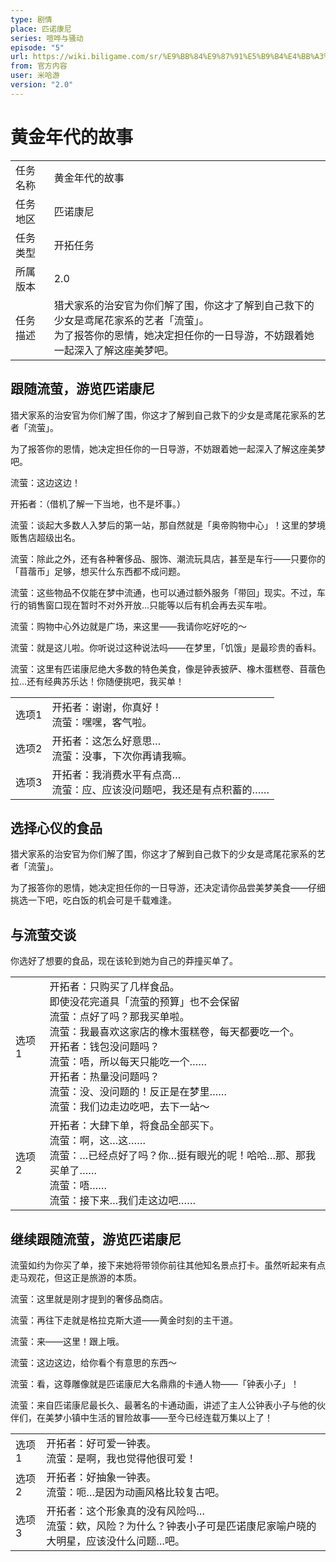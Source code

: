```yaml
---
type: 剧情
place: 匹诺康尼
series: 喧哗与骚动
episode: "5"
url: https://wiki.biligame.com/sr/%E9%BB%84%E9%87%91%E5%B9%B4%E4%BB%A3%E7%9A%84%E6%95%85%E4%BA%8B
from: 官方内容
user: 米哈游
version: "2.0"
---
```


# 黄金年代的故事

|  |  |
| ---- | ---- |
| 任务名称 | 黄金年代的故事 |
| 任务地区 | 匹诺康尼 |
| 任务类型 | 开拓任务 |
| 所属版本 | 2.0 |
| 任务描述 | 猎犬家系的治安官为你们解了围，你这才了解到自己救下的少女是鸢尾花家系的艺者「流萤」。  <br>为了报答你的恩情，她决定担任你的一日导游，不妨跟着她一起深入了解这座美梦吧。 |

## 跟随流萤，游览匹诺康尼

猎犬家系的治安官为你们解了围，你这才了解到自己救下的少女是鸢尾花家系的艺者「流萤」。

为了报答你的恩情，她决定担任你的一日导游，不妨跟着她一起深入了解这座美梦吧。

流萤：这边这边！

开拓者：（借机了解一下当地，也不是坏事。）

流萤：谈起大多数人入梦后的第一站，那自然就是「奥帝购物中心」！这里的梦境贩售店超级出名。

流萤：除此之外，还有各种奢侈品、服饰、潮流玩具店，甚至是车行——只要你的「苜蓿币」足够，想买什么东西都不成问题。

流萤：这些物品不仅能在梦中流通，也可以通过额外服务「带回」现实。不过，车行的销售窗口现在暂时不对外开放…只能等以后有机会再去买车啦。

流萤：购物中心外边就是广场，来这里——我请你吃好吃的～

流萤：就是这儿啦。你听说过这种说法吗——在梦里，「饥饿」是最珍贵的香料。

流萤：这里有匹诺康尼绝大多数的特色美食，像是钟表披萨、橡木蛋糕卷、苜蓿色拉…还有经典苏乐达！你随便挑吧，我买单！

|       |                                                              |
| ----- | ------------------------------------------------------------ |
| 选项1 | 开拓者：谢谢，你真好！<br />流萤：嘿嘿，客气啦。             |
| 选项2 | 开拓者：这怎么好意思…<br />流萤：没事，下次你再请我嘛。      |
| 选项3 | 开拓者：我消费水平有点高…<br />流萤：应、应该没问题吧，我还是有点积蓄的…… |

## 选择心仪的食品

猎犬家系的治安官为你们解了围，你这才了解到自己救下的少女是鸢尾花家系的艺者「流萤」。

为了报答你的恩情，她决定担任你的一日导游，还决定请你品尝美梦美食——仔细挑选一下吧，吃白饭的机会可是千载难逢。

## 与流萤交谈

你选好了想要的食品，现在该轮到她为自己的莽撞买单了。

|       |                                                              |
| ----- | ------------------------------------------------------------ |
| 选项1 | 开拓者：只购买了几样食品。<br />即使没花完道具「流萤的预算」也不会保留<br/>流萤：点好了吗？那我买单啦。<br/>流萤：我最喜欢这家店的橡木蛋糕卷，每天都要吃一个。<br />开拓者：钱包没问题吗？<br />流萤：唔，所以每天只能吃一个……<br />开拓者：热量没问题吗？<br />流萤：没、没问题的！反正是在梦里……<br />流萤：我们边走边吃吧，去下一站～ |
| 选项2 | 开拓者：大肆下单，将食品全部买下。<br />流萤：啊，这…这……<br/>流萤：…已经点好了吗？你…挺有眼光的呢！哈哈…那、那我买单了……<br/>流萤：唔……<br/>流萤：接下来…我们走这边吧…… |

## 继续跟随流萤，游览匹诺康尼

流萤如约为你买了单，接下来她将带领你前往其他知名景点打卡。虽然听起来有点走马观花，但这正是旅游的本质。

流萤：这里就是刚才提到的奢侈品商店。

流萤：再往下走就是格拉克斯大道——黄金时刻的主干道。

流萤：来——这里！跟上哦。

流萤：这边这边，给你看个有意思的东西～

流萤：看，这尊雕像就是匹诺康尼大名鼎鼎的卡通人物——「钟表小子」！

流萤：来自匹诺康尼最长久、最著名的卡通动画，讲述了主人公钟表小子与他的伙伴们，在美梦小镇中生活的冒险故事——至今已经连载万集以上了！

|       |                                                              |
| ----- | ------------------------------------------------------------ |
| 选项1 | 开拓者：好可爱一钟表。<br />流萤：是啊，我也觉得他很可爱！   |
| 选项2 | 开拓者：好抽象一钟表。<br />流萤：呃…是因为动画风格比较复古吧。 |
| 选项3 | 开拓者：这个形象真的没有风险吗…<br />流萤：欸，风险？为什么？钟表小子可是匹诺康尼家喻户晓的大明星，应该没什么问题…吧。 |

